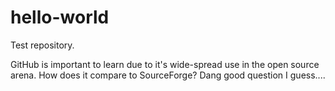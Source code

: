 # hello-world
Test repository.

GitHub is important to learn due to it's wide-spread use in the open source arena.  How does it compare to SourceForge?  Dang good question I guess....
